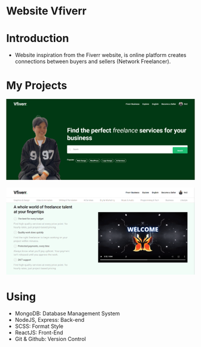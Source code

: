 # Website Vfiverr

# Introduction

- Website inspiration from the Fiverr website, is online platform creates connections between buyers and sellers (Network Freelancer).

# My Projects

<div align=center>
    <a href=""><img src="./client/public/img/banner.png" /></a>
</div>

<br/>

<div align=center>
    <a href=""><img src="./client/public/img/banner1.png" /></a>
</div>

# Using

- MongoDB: Database Management System
- NodeJS, Express: Back-end
- SCSS: Format Style
- ReactJS: Front-End
- Git & Github: Version Control
